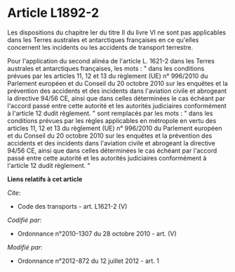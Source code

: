 # Article L1892-2

Les dispositions du chapitre Ier du titre II du livre VI ne sont pas applicables dans les Terres australes et antarctiques
françaises en ce qu'elles concernent les incidents ou les accidents de transport terrestre. 

Pour l'application du second alinéa de l'article L. 1621-2 dans les Terres australes et antarctiques françaises, les mots : "
dans les conditions prévues par les articles 11, 12 et 13 du règlement (UE) n° 996/2010 du Parlement européen et du Conseil
du 20 octobre 2010 sur les enquêtes et la prévention des accidents et des incidents dans l'aviation civile et abrogeant la
directive 94/56 CE, ainsi que dans celles déterminées le cas échéant par l'accord passé entre cette autorité et les autorités
judiciaires conformément à l'article 12 dudit règlement. " sont remplacés par les mots : " dans les conditions prévues par
les règles applicables en métropole en vertu des articles 11, 12 et 13 du règlement (UE) n° 996/2010 du Parlement européen et
du Conseil du 20 octobre 2010 sur les enquêtes et la prévention des accidents et des incidents dans l'aviation civile et
abrogeant la directive 94/56 CE, ainsi que dans celles déterminées le cas échéant par l'accord passé entre cette autorité et
les autorités judiciaires conformément à l'article 12 dudit règlement. "

**Liens relatifs à cet article**

_Cite_:

  - Code des transports - art. L1621-2 (V)

_Codifié par_:

  - Ordonnance n°2010-1307 du 28 octobre 2010 - art. (V)

_Modifié par_:

  - Ordonnance n°2012-872 du 12 juillet 2012 - art. 1
